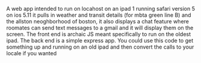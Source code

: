 A web app intended to run on locahost on an ipad 1 running safari version 5 on ios 5.11 it pulls in weather and transit details (for mbta green line B) and the allston neoghborhood of boston, it also displays a chat feature where roomates can send text messages to a gmail and it will display them on the screen. The front end is archaic JS meant specifically to run on the oldest ipad. The back end is a simple express app. You could use this code to get something up and running on an old ipad and then convert the calls to your locale if you wanted 
